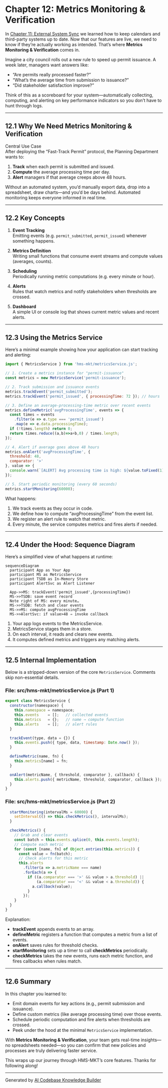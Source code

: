 # Chapter 12: Metrics Monitoring & Verification

In [Chapter 11: External System Sync](11_external_system_sync_.md) we learned how to keep calendars and third-party systems up to date. Now that our features are live, we need to know if they’re actually working as intended. That’s where **Metrics Monitoring & Verification** comes in.

Imagine a city council rolls out a new rule to speed up permit issuance. A week later, managers want answers like:

- “Are permits really processed faster?”  
- “What’s the average time from submission to issuance?”  
- “Did stakeholder satisfaction improve?”

Think of this as a scoreboard for your system—automatically collecting, computing, and alerting on key performance indicators so you don’t have to hunt through logs.

---

## 12.1 Why We Need Metrics Monitoring & Verification

Central Use Case  
After deploying the “Fast‐Track Permit” protocol, the Planning Department wants to:

1. **Track** when each permit is submitted and issued.  
2. **Compute** the average processing time per day.  
3. **Alert** managers if that average creeps above 48 hours.  

Without an automated system, you’d manually export data, drop into a spreadsheet, draw charts—and you’d be days behind. Automated monitoring keeps everyone informed in real time.

---

## 12.2 Key Concepts

1. **Event Tracking**  
   Emitting events (e.g. `permit_submitted`, `permit_issued`) whenever something happens.

2. **Metrics Definition**  
   Writing small functions that consume event streams and compute values (averages, counts).

3. **Scheduling**  
   Periodically running metric computations (e.g. every minute or hour).

4. **Alerts**  
   Rules that watch metrics and notify stakeholders when thresholds are crossed.

5. **Dashboard**  
   A simple UI or console log that shows current metric values and recent alerts.

---

## 12.3 Using the Metrics Service

Here’s a minimal example showing how your application can start tracking and alerting:

```javascript
import { MetricsService } from 'hms-mkt/metricsService.js';

// 1. Create a metrics instance for "permit-issuance"
const metrics = new MetricsService('permit-issuance');

// 2. Track submission and issuance events
metrics.trackEvent('permit_submitted');
metrics.trackEvent('permit_issued', { processingTime: 72 }); // hours

// 3. Define an average‐processing‐time metric over recent events
metrics.defineMetric('avgProcessingTime', events => {
  const times = events
    .filter(e => e.type === 'permit_issued')
    .map(e => e.data.processingTime);
  if (!times.length) return 0;
  return times.reduce((a,b)=>a+b,0) / times.length;
});

// 4. Alert if average goes above 48 hours
metrics.onAlert('avgProcessingTime', {
  threshold: 48,
  comparator: '>'
}, value => {
  console.warn(`[ALERT] Avg processing time is high: ${value.toFixed(1)} hrs`);
});

// 5. Start periodic monitoring (every 60 seconds)
metrics.startMonitoring(60000);
```

What happens:

1. We track events as they occur in code.  
2. We define how to compute “avgProcessingTime” from the event list.  
3. We register an alert rule to watch that metric.  
4. Every minute, the service computes metrics and fires alerts if needed.

---

## 12.4 Under the Hood: Sequence Diagram

Here’s a simplified view of what happens at runtime:

```mermaid
sequenceDiagram
  participant App as Your App
  participant MS as MetricsService
  participant TSDB as In-Memory Store
  participant AlertSvc as Alert Listener

  App->>MS: trackEvent('permit_issued',{processingTime})
  MS->>TSDB: save event record
  Note right of MS: every minute…
  MS->>TSDB: fetch and clear events
  MS->>MS: compute avgProcessingTime
  MS->>AlertSvc: if value>48 ⇒ invoke callback
```

1. Your app logs events to the MetricsService.  
2. MetricsService stages them in a store.  
3. On each interval, it reads and clears new events.  
4. It computes defined metrics and triggers any matching alerts.

---

## 12.5 Internal Implementation

Below is a stripped-down version of the core `MetricsService`. Comments skip non-essential details.

### File: src/hms-mkt/metricsService.js (Part 1)

```javascript
export class MetricsService {
  constructor(namespace) {
    this.namespace = namespace;
    this.events    = [];   // collected events
    this.metrics   = {};   // name → compute function
    this.alerts    = [];   // alert rules
  }

  trackEvent(type, data = {}) {
    this.events.push({ type, data, timestamp: Date.now() });
  }

  defineMetric(name, fn) {
    this.metrics[name] = fn;
  }

  onAlert(metricName, { threshold, comparator }, callback) {
    this.alerts.push({ metricName, threshold, comparator, callback });
  }
}
```

### File: src/hms-mkt/metricsService.js (Part 2)

```javascript
  startMonitoring(intervalMs = 60000) {
    setInterval(() => this.checkMetrics(), intervalMs);
  }

  checkMetrics() {
    // Grab and clear events
    const batch = this.events.splice(0, this.events.length);
    // Compute each metric
    for (const [name, fn] of Object.entries(this.metrics)) {
      const value = fn(batch);
      // Check alerts for this metric
      this.alerts
        .filter(a => a.metricName === name)
        .forEach(a => {
          if ((a.comparator === '>' && value > a.threshold) ||
              (a.comparator === '<' && value < a.threshold)) {
            a.callback(value);
          }
        });
    }
  }
}
```

Explanation:

- **trackEvent** appends events to an array.  
- **defineMetric** registers a function that computes a metric from a list of events.  
- **onAlert** saves rules for threshold checks.  
- **startMonitoring** sets up a timer to call **checkMetrics** periodically.  
- **checkMetrics** takes the new events, runs each metric function, and fires callbacks when rules match.

---

## 12.6 Summary

In this chapter you learned to:

- Emit domain events for key actions (e.g., permit submission and issuance).  
- Define custom metrics (like average processing time) over those events.  
- Schedule periodic computation and fire alerts when thresholds are crossed.  
- Peek under the hood at the minimal `MetricsService` implementation.

With **Metrics Monitoring & Verification**, your team gets real-time insights—no spreadsheets needed—so you can confirm that new policies and processes are truly delivering faster service.

This wraps up our journey through HMS-MKT’s core features. Thanks for following along!

---

Generated by [AI Codebase Knowledge Builder](https://github.com/The-Pocket/Tutorial-Codebase-Knowledge)